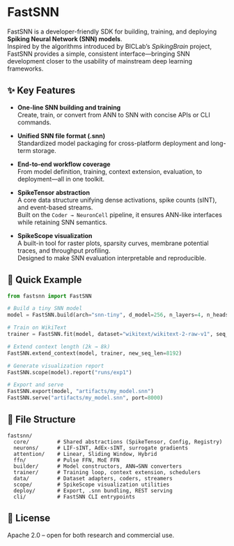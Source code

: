# FastSNN

FastSNN is a developer-friendly SDK for building, training, and deploying **Spiking Neural Network (SNN) models**.  
Inspired by the algorithms introduced by BICLab’s *SpikingBrain* project, FastSNN provides a simple, consistent interface—bringing SNN development closer to the usability of mainstream deep learning frameworks.

## ✨ Key Features
- **One-line SNN building and training**  
  Create, train, or convert from ANN to SNN with concise APIs or CLI commands.

- **Unified SNN file format (.snn)**  
  Standardized model packaging for cross-platform deployment and long-term storage.

- **End-to-end workflow coverage**  
  From model definition, training, context extension, evaluation, to deployment—all in one toolkit.

- **SpikeTensor abstraction**  
  A core data structure unifying dense activations, spike counts (sINT), and event-based streams.  
  Built on the `Coder → NeuronCell` pipeline, it ensures ANN-like interfaces while retaining SNN semantics.

- **SpikeScope visualization**  
  A built-in tool for raster plots, sparsity curves, membrane potential traces, and throughput profiling.  
  Designed to make SNN evaluation interpretable and reproducible.

## 🚀 Quick Example
```python
from fastsnn import FastSNN

# Build a tiny SNN model
model = FastSNN.build(arch="snn-tiny", d_model=256, n_layers=4, n_heads=4)

# Train on WikiText
trainer = FastSNN.fit(model, dataset="wikitext/wikitext-2-raw-v1", seq_len=2048, max_steps=1000)

# Extend context length (2k → 8k)
FastSNN.extend_context(model, trainer, new_seq_len=8192)

# Generate visualization report
FastSNN.scope(model).report("runs/exp1")

# Export and serve
FastSNN.export(model, "artifacts/my_model.snn")
FastSNN.serve("artifacts/my_model.snn", port=8000)
````

## 📂 File Structure

```
fastsnn/
  core/         # Shared abstractions (SpikeTensor, Config, Registry)
  neurons/      # LIF-sINT, AdEx-sINT, surrogate gradients
  attention/    # Linear, Sliding Window, Hybrid
  ffn/          # Pulse FFN, MoE FFN
  builder/      # Model constructors, ANN→SNN converters
  trainer/      # Training loop, context extension, schedulers
  data/         # Dataset adapters, coders, streamers
  scope/        # SpikeScope visualization utilities
  deploy/       # Export, .snn bundling, REST serving
  cli/          # FastSNN CLI entrypoints
```

## 📜 License

Apache 2.0 – open for both research and commercial use.
